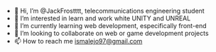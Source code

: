 - 👋 Hi, I’m @JackFrostttt, telecommunications engineering student
- 👀 I’m interested in learn and work white UNITY and UNREAL
- 🌱 I’m currently learning web development, especifically front-end
- 💞️ I’m looking to collaborate on web or game development projects
- 📫 How to reach me ismalejo97@gmail.com

<!---
JackFrostttt/JackFrostttt is a ✨ special ✨ repository because its `README.md` (this file) appears on your GitHub profile.
You can click the Preview link to take a look at your changes.
--->
